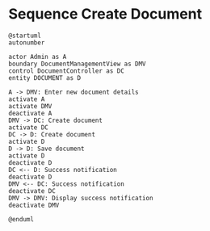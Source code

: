 # Sequence Create Document

```plantuml
@startuml
autonumber

actor Admin as A
boundary DocumentManagementView as DMV
control DocumentController as DC
entity DOCUMENT as D

A -> DMV: Enter new document details
activate A
activate DMV
deactivate A
DMV -> DC: Create document
activate DC
DC -> D: Create document
activate D
D -> D: Save document
activate D
deactivate D
DC <-- D: Success notification
deactivate D
DMV <-- DC: Success notification
deactivate DC
DMV -> DMV: Display success notification
deactivate DMV

@enduml
```

<!-- diagram id="sequence-adjust-document-create-document" -->
